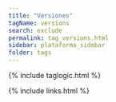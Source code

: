 ```yaml
---
title: "Versiones"
tagName: versions
search: exclude
permalink: tag_versions.html
sidebar: plataforma_sidebar
folder: tags
---
```

{% include taglogic.html %}

{% include links.html %}
